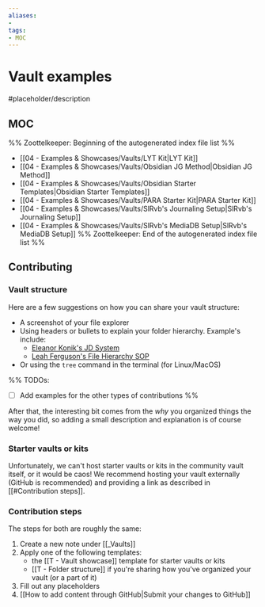 ```yaml
---
aliases:
- 
tags: 
- MOC
---
```


# Vault examples

#placeholder/description

## MOC

%% Zoottelkeeper: Beginning of the autogenerated index file list  %%
-  [[04 - Examples & Showcases/Vaults/LYT Kit|LYT Kit]]
-  [[04 - Examples & Showcases/Vaults/Obsidian JG Method|Obsidian JG Method]]
-  [[04 - Examples & Showcases/Vaults/Obsidian Starter Templates|Obsidian Starter Templates]]
-  [[04 - Examples & Showcases/Vaults/PARA Starter Kit|PARA Starter Kit]]
-  [[04 - Examples & Showcases/Vaults/SlRvb's Journaling Setup|SlRvb's Journaling Setup]]
-  [[04 - Examples & Showcases/Vaults/SlRvb's MediaDB Setup|SlRvb's MediaDB Setup]]
%% Zoottelkeeper: End of the autogenerated index file list  %%


## Contributing

### Vault structure

Here are a few suggestions on how you can share your vault structure:

- A screenshot of your file explorer
- Using headers or bullets to explain your folder hierarchy. Example's include:
  - [Eleanor Konik's JD System](https://publish.obsidian.md/eleanorkonik/00+Meta/03+Structure/JD+System+2021-08-22)
  - [Leah Ferguson's File Hierarchy SOP](<https://publish.obsidian.md/leah/00+Meta/04+SOP/File+Hierarchy+(SOP)>)
- Or using the `tree` command in the terminal (for Linux/MacOS)

%%
TODOs:
- [ ] Add examples for the other types of contributions
%%

After that, the interesting bit comes from the *why* you organized things the way you did, so adding a small description and explanation is of course welcome!

### Starter vaults or kits

Unfortunately, we can't host starter vaults or kits in the community vault itself, or it would be caos! We recommend hosting your vault externally (GitHub is recommended) and providing a link as described in [[#Contribution steps]].

### Contribution steps

The steps for both are roughly the same:

1. Create a new note under [[_Vaults]]
2. Apply one of the following templates:
   - the [[T - Vault showcase]] template for starter vaults or kits
   - [[T - Folder structure]] if you're sharing how you've organized your vault (or a part of it)
3. Fill out any placeholders
4. [[How to add content through GitHub|Submit your changes to GitHub]]
